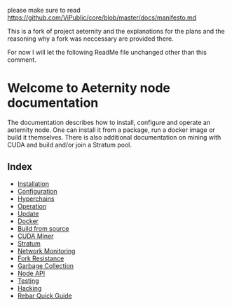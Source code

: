 please make sure to read https://github.com/ViPublic/core/blob/master/docs/manifesto.md

This is a fork of project aeternity and the explanations for the plans and the reasoning why a fork was neccessary are provided there.

For now I will let the following ReadMe file unchanged other than this comment.



# Welcome to Aeternity node documentation

The documentation describes how to install, configure and operate an aeternity node.
One can install it from a package, run a docker image or build it themselves.
There is also additional documentation on mining with CUDA and build and/or join a Stratum pool.

## Index

- [Installation](installation.md)
- [Configuration](configuration.md)
- [Hyperchains](hyperchains.md)
- [Operation](operation.md)
- [Update](update.md)
- [Docker](docker.md)
- [Build from source](build.md)
- [CUDA Miner](cuda-miner.md)
- [Stratum](stratum.md)
- [Network Monitoring](monitoring.md)
- [Fork Resistance](fork-resistance.md)
- [Garbage Collection](garbage-collection.md)
- [Node API](api.md)
- [Testing](testing.md)
- [Hacking](hacking.md)
- [Rebar Quick Guide](rebar.md)
